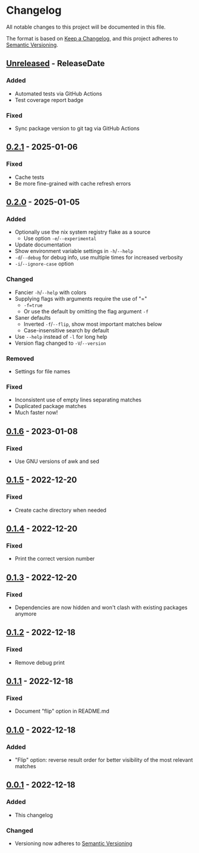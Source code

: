 # Changelog

All notable changes to this project will be documented in this file.

The format is based on [Keep a Changelog](https://keepachangelog.com/en/1.0.0/),
and this project adheres to [Semantic Versioning](https://semver.org/spec/v2.0.0.html).

<!-- next-header -->

## [Unreleased] - ReleaseDate

### Added
- Automated tests via GitHub Actions
- Test coverage report badge

### Fixed
- Sync package version to git tag via GitHub Actions

## [0.2.1] - 2025-01-06

### Fixed
- Cache tests
- Be more fine-grained with cache refresh errors

## [0.2.0] - 2025-01-05

### Added
- Optionally use the nix system registry flake as a source
  - Use option `-e`/`--experimental`
- Update documentation
- Show environment variable settings in `-h`/`--help`
- `-d`/`--debug` for debug info, use multiple times for increased verbosity
- `-i`/`--ignore-case` option

### Changed
- Fancier `-h`/`--help` with colors
- Supplying flags with arguments require the use of "="
  - `-f=true`
  - Or use the default by omitting the flag argument `-f`
- Saner defaults
  - Inverted `-f`/`--flip`, show most important matches below
  - Case-insensitive search by default
- Use `--help` instead of `-l` for long help
- Version flag changed to `-V`/`--version`

### Removed
- Settings for file names

### Fixed
- Inconsistent use of empty lines separating matches
- Duplicated package matches
- Much faster now!

## [0.1.6] - 2023-01-08

### Fixed
- Use GNU versions of awk and sed

## [0.1.5] - 2022-12-20

### Fixed
- Create cache directory when needed

## [0.1.4] - 2022-12-20

### Fixed
- Print the correct version number

## [0.1.3] - 2022-12-20

### Fixed
- Dependencies are now hidden and won't clash with existing packages anymore

## [0.1.2] - 2022-12-18

### Fixed
- Remove debug print

## [0.1.1] - 2022-12-18

### Fixed
- Document "flip" option in README.md

## [0.1.0] - 2022-12-18

### Added
- "Flip" option: reverse result order for better visibility of the most relevant matches

## [0.0.1] - 2022-12-18

### Added
- This changelog

### Changed

- Versioning now adheres to [Semantic Versioning](https://semver.org/spec/v2.0.0.html)

<!-- next url -->
[unreleased]: https://github.com/OleMussmann/Nix-Package-Search/compare/v0.2.1...development
[0.2.1]: https://github.com/OleMussmann/Nix-Package-Search/releases/tag/v0.2.1
[0.2.0]: https://github.com/OleMussmann/Nix-Package-Search/releases/tag/v0.2.0
[0.1.6]: https://github.com/OleMussmann/Nix-Package-Search/releases/tag/v0.1.6
[0.1.5]: https://github.com/OleMussmann/Nix-Package-Search/releases/tag/v0.1.5
[0.1.4]: https://github.com/OleMussmann/Nix-Package-Search/releases/tag/v0.1.4
[0.1.3]: https://github.com/OleMussmann/Nix-Package-Search/releases/tag/v0.1.3
[0.1.2]: https://github.com/OleMussmann/Nix-Package-Search/releases/tag/v0.1.2
[0.1.1]: https://github.com/OleMussmann/Nix-Package-Search/releases/tag/v0.1.1
[0.1.0]: https://github.com/OleMussmann/Nix-Package-Search/releases/tag/v0.1.0
[0.0.1]: https://github.com/OleMussmann/Nix-Package-Search/releases/tag/v0.0.1
